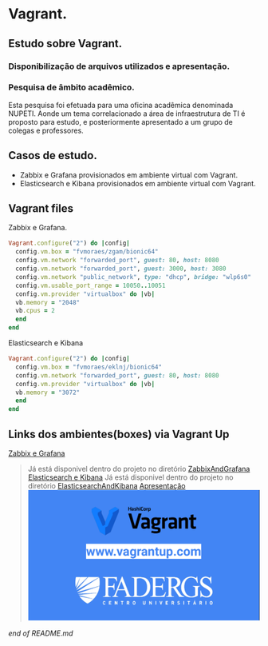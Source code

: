 # Vagrant.
## Estudo sobre Vagrant.
### Disponibilização de arquivos utilizados e apresentação.

### Pesquisa de âmbito acadêmico.
Esta pesquisa foi efetuada para uma oficina acadêmica denominada NUPETI. Aonde um tema correlacionado a área de infraestrutura de TI é proposto para estudo, e posteriormente apresentado a um grupo de colegas e professores.

## Casos de estudo.
- Zabbix e Grafana provisionados em ambiente virtual com Vagrant.
- Elasticsearch e Kibana provisionados em ambiente virtual com Vagrant.

## Vagrant files
Zabbix e Grafana.
```ruby
Vagrant.configure("2") do |config|
  config.vm.box = "fvmoraes/zgam/bionic64"
  config.vm.network "forwarded_port", guest: 80, host: 8080
  config.vm.network "forwarded_port", guest: 3000, host: 3080
  config.vm.network "public_network", type: "dhcp", bridge: "wlp6s0"
  config.vm.usable_port_range = 10050..10051
  config.vm.provider "virtualbox" do |vb|
  vb.memory = "2048"
  vb.cpus = 2
  end
end
```

Elasticsearch e Kibana
```ruby
Vagrant.configure("2") do |config|
  config.vm.box = "fvmoraes/eklnj/bionic64"
  config.vm.network "forwarded_port", guest: 80, host: 8080
  config.vm.provider "virtualbox" do |vb|
  vb.memory = "3072"
  end
end
```

## Links dos ambientes(boxes) via Vagrant Up
[Zabbix e Grafana](https://app.vagrantup.com/fvmoraes/boxes/fvmoraes_zgam_bionic64)
>Já está disponivel dentro do projeto no diretório [ZabbixAndGrafana](/ZabbixAndGrafana)
[Elasticsearch e Kibana](https://app.vagrantup.com/fvmoraes/boxes/fvmoraes_eklnj_bionic64)
>Já está disponivel dentro do projeto no diretório [ElasticsearchAndKibana](/ElasticsearchAndKibana)
[Apresentação](/presentation/Apresentação_Vagrant.pdf)
![](/img/vagrant.png)

_end of README.md_
